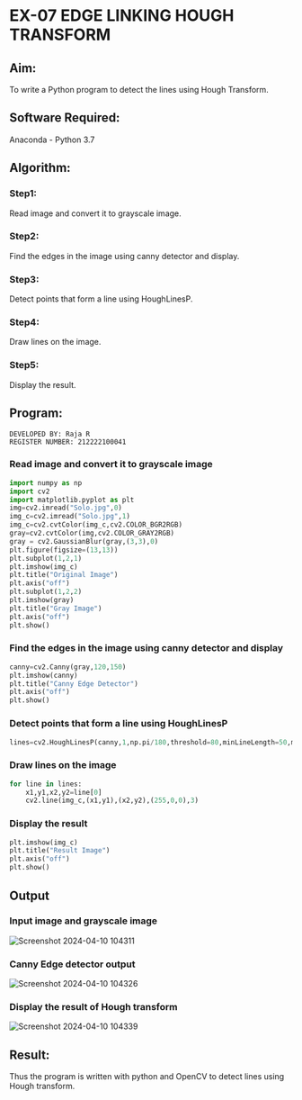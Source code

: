 # EX-07 EDGE LINKING HOUGH TRANSFORM
## Aim:
To write a Python program to detect the lines using Hough Transform.

## Software Required:
Anaconda - Python 3.7

## Algorithm:
### Step1:
Read image and convert it to grayscale image.

### Step2:
Find the edges in the image using canny detector and display.

### Step3:
Detect points that form a line using HoughLinesP.

### Step4:
Draw lines on the image.

### Step5:
Display the result.

## Program:
```
DEVELOPED BY: Raja R
REGISTER NUMBER: 212222100041
```

### Read image and convert it to grayscale image
```py
import numpy as np
import cv2
import matplotlib.pyplot as plt
img=cv2.imread("Solo.jpg",0)
img_c=cv2.imread("Solo.jpg",1)
img_c=cv2.cvtColor(img_c,cv2.COLOR_BGR2RGB)
gray=cv2.cvtColor(img,cv2.COLOR_GRAY2RGB)
gray = cv2.GaussianBlur(gray,(3,3),0)
plt.figure(figsize=(13,13))
plt.subplot(1,2,1)
plt.imshow(img_c)
plt.title("Original Image")
plt.axis("off")
plt.subplot(1,2,2)
plt.imshow(gray)
plt.title("Gray Image")
plt.axis("off")
plt.show()
```
### Find the edges in the image using canny detector and display
```py
canny=cv2.Canny(gray,120,150)
plt.imshow(canny)
plt.title("Canny Edge Detector")
plt.axis("off")
plt.show()
```
### Detect points that form a line using HoughLinesP
```py
lines=cv2.HoughLinesP(canny,1,np.pi/180,threshold=80,minLineLength=50,maxLineGap=250)
```
### Draw lines on the image
```py
for line in lines:
    x1,y1,x2,y2=line[0]
    cv2.line(img_c,(x1,y1),(x2,y2),(255,0,0),3)
```
### Display the result
```py
plt.imshow(img_c)
plt.title("Result Image")
plt.axis("off")
plt.show()
```
## Output

### Input image and grayscale image
![Screenshot 2024-04-10 104311](https://github.com/Raja8334/Edge-Linking-using-Hough-Transformm/assets/120719634/568f4ee8-bf1a-4735-9a66-16b4c3686ed8)



### Canny Edge detector output
![Screenshot 2024-04-10 104326](https://github.com/Raja8334/Edge-Linking-using-Hough-Transformm/assets/120719634/3221244c-40d8-4a02-a6fd-a7614f719a83)


### Display the result of Hough transform
![Screenshot 2024-04-10 104339](https://github.com/Raja8334/Edge-Linking-using-Hough-Transformm/assets/120719634/6958a14f-dce9-4ad9-903e-29dcb2f9ea4a)



## Result:
Thus the program is written with python and OpenCV to detect lines using Hough transform. 
